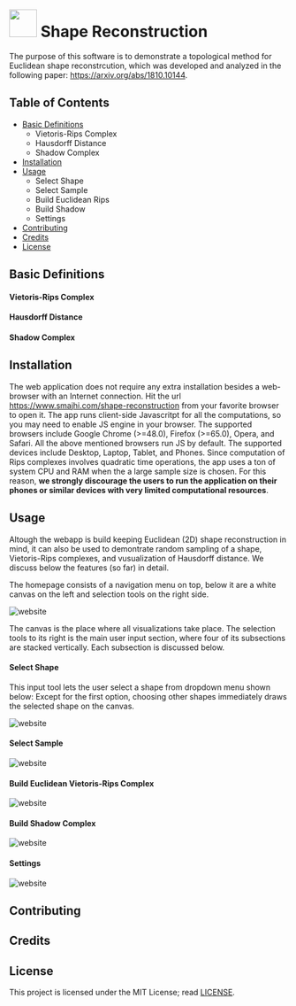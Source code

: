 # <img src="http://www.smajhi.com/shape-reconstruction/img/icon.png" width="50px"> Shape Reconstruction


The purpose of this software is to demonstrate a topological method for Euclidean shape reconstrcution, which was developed and analyzed in the following paper: https://arxiv.org/abs/1810.10144. 


## Table of Contents
- [Basic Definitions](#basic-definitions)
    - Vietoris-Rips Complex
    - Hausdorff Distance
    - Shadow Complex
- [Installation](#installaion)
- [Usage](#usage)
    - Select Shape
    - Select Sample
    - Build Euclidean Rips
    - Build Shadow
    - Settings
- [Contributing](#contributing)
- [Credits](#credits)
- [License](#license)

## Basic Definitions

#### Vietoris-Rips Complex

#### Hausdorff Distance

#### Shadow Complex



## Installation
The web application does not require any extra installation besides a web-browser with an Internet connection. Hit the url https://www.smajhi.com/shape-reconstruction from your favorite browser to open it. The app runs client-side Javascritpt for all the computations, so you may need to enable JS engine in your browser. The supported browsers include Google Chrome (>=48.0), Firefox (>=65.0), Opera, and Safari. All the above mentioned browsers run JS by default. The supported devices include Desktop, Laptop, Tablet, and Phones. Since computation of Rips complexes involves quadratic time operations, the app uses a ton of system CPU and RAM when the a large sample size is chosen. For this reason, **we strongly discourage the users to run the application on their phones or similar devices with very limited computational resources**.



## Usage
Altough the webapp is build keeping Euclidean (2D) shape reconstruction in mind, it can also be used to demontrate random sampling of a shape, Vietoris-Rips complexes, and vusualization of Hausdorff distance. We discuss below the features (so far)
in detail.

The homepage consists of a navigation menu on top, below it are a white canvas on the left and selection tools on the right side. 

![website](http://www.smajhi.com/shape-reconstruction/img/whole.png)

The canvas is the place where all visualizations take place. The selection tools to its right is the main user input section, where four of its subsections are stacked vertically. Each subsection is discussed below.

#### Select Shape
This input tool lets the user select a shape from dropdown menu shown below:
Except for the first option, choosing other shapes immediately draws the selected shape on the canvas.

![website](http://www.smajhi.com/shape-reconstruction/img/shape_select.png)

#### Select Sample
![website](http://www.smajhi.com/shape-reconstruction/img/sample_select.png)

#### Build Euclidean Vietoris-Rips Complex
![website](http://www.smajhi.com/shape-reconstruction/img/build_rips.png)

#### Build Shadow Complex
![website](http://www.smajhi.com/shape-reconstruction/img/build_shadow.png)


#### Settings
![website](http://www.smajhi.com/shape-reconstruction/img/sidebar.png)


## Contributing


## Credits

## License
This project is licensed under the MIT License; read [LICENSE](https://www.smajhi.com/shape-reconstruction/LICENSE).

